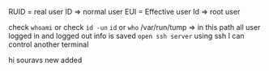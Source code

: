 RUID = real user ID => normal user
EUI = Effective user Id => root user

check `whoami`
or check `id -un`
`id`  or `who`
/var/run/tump => in this path all user logged in and logged out
info is saved
`open ssh server`
using ssh I can control another terminal

hi souravs
new added


